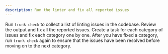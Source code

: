 ```yaml
---
description: Run the linter and fix all reported issues
---
```


Run `trunk check` to collect a list of linting issues in the codebase. 
Review the output and fix all the reported issues. 
Create a task for each category of issues and fix each category one by one. 
After you have fixed a category, run `trunk check` again to ensure that the issues have been resolved before moving on to the next category.